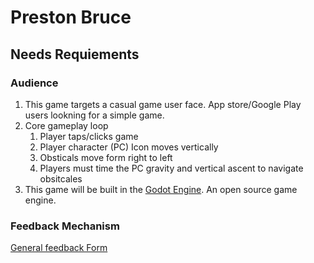 # Preston Bruce

## Needs Requiements

### Audience

1. This game targets a casual game user face. App store/Google Play users lookning for a simple game.
2. Core gameplay loop
    1. Player taps/clicks game
    2. Player character (PC) Icon moves vertically
    3. Obsticals move form right to left
    4. Players must time the PC gravity and vertical ascent to navigate obsitcales
3. This game will be built in the [Godot Engine](https://godotengine.org/). An open source game engine.

### Feedback Mechanism
[General feedback Form](https://goo.gl/forms/WSsEBfVFIgi6RtfU2)
